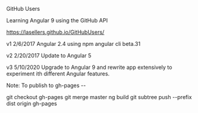 GitHub Users

Learning Angular 9 using the GitHub API

https://lasellers.github.io/GitHubUsers/

v1 2/6/2017 Angular 2.4 using npm angular cli beta.31

v2 2/20/2017 Update to Angular 5

v3 5/10/2020 Upgrade to Angular 9 and rewrite app extensively to experiment ith different Angular features.

Note: To publish to gh-pages --

git checkout gh-pages
git merge master
ng build
git subtree push --prefix dist origin gh-pages

